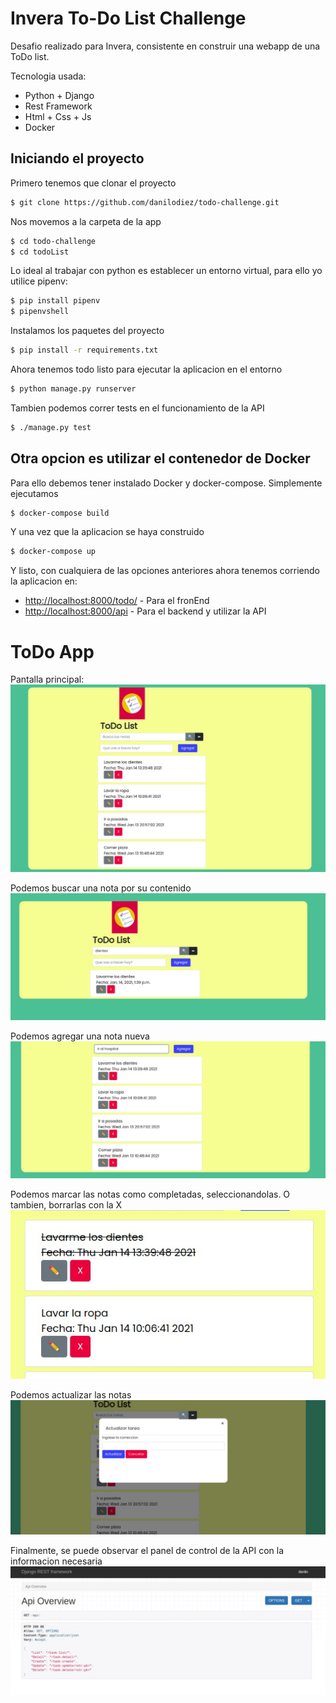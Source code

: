 # Invera To-Do List Challenge

Desafio realizado para Invera, consistente en construir una webapp de una ToDo list.

Tecnologia usada:
  - Python + Django
  - Rest Framework
  - Html + Css + Js
  - Docker

## Iniciando el proyecto
Primero tenemos que clonar el proyecto
```sh
$ git clone https://github.com/danilodiez/todo-challenge.git
```
Nos movemos a la carpeta de la app
```sh
$ cd todo-challenge
$ cd todoList
```

Lo ideal al trabajar con python es establecer un entorno virtual, para ello yo utilice pipenv:
```sh
$ pip install pipenv
$ pipenvshell
```
Instalamos los paquetes del proyecto
```sh
$ pip install -r requirements.txt
```

Ahora tenemos todo listo para ejecutar la aplicacion en el entorno
```sh
$ python manage.py runserver
```

Tambien podemos correr tests en el funcionamiento de la API
```sh
$ ./manage.py test
```

## Otra opcion es utilizar el contenedor de Docker
Para ello debemos tener instalado Docker y docker-compose.
Simplemente ejecutamos
```sh
$ docker-compose build
```
Y una vez que la aplicacion se haya construido
```sh
$ docker-compose up
```

Y listo, con cualquiera de las opciones anteriores ahora tenemos corriendo la aplicacion en:

- [http://localhost:8000/todo/](http://localhost:8000/todo/) - Para el fronEnd
- [http://localhost:8000/api](http://localhost:8000/api/) - Para el backend y utilizar la API


# ToDo App
Pantalla principal:
![](https://github.com/danilodiez/todo-challenge/blob/main/imagenesTemplate/principal.jpeg)

Podemos buscar una nota por su contenido
![](https://github.com/danilodiez/todo-challenge/blob/main/imagenesTemplate/busqueda.jpeg)

Podemos agregar una nota nueva
![](https://github.com/danilodiez/todo-challenge/blob/main/imagenesTemplate/agregar.jpeg)

Podemos marcar las notas como completadas, seleccionandolas. O tambien, borrarlas con la X
![](https://github.com/danilodiez/todo-challenge/blob/main/imagenesTemplate/completado.jpeg)

Podemos actualizar las notas
![](https://github.com/danilodiez/todo-challenge/blob/main/imagenesTemplate/actualizacion.jpeg)

Finalmente, se puede observar el panel de control de la API con la informacion necesaria
![](https://github.com/danilodiez/todo-challenge/blob/main/imagenesTemplate/api.jpeg)
